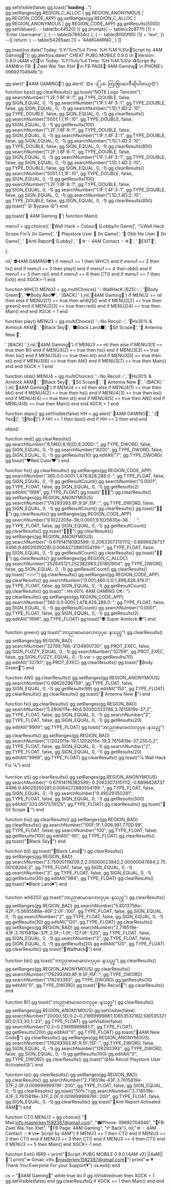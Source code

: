 gg.setVisible(false)
gg.toast("__loading__…")
gg.setRanges(gg.REGION_C_ALLOC | gg.REGION_ANONYMOUS | gg.REGION_CODE_APP)
gg.setRanges(gg.REGION_C_ALLOC | gg.REGION_ANONYMOUS | gg.REGION_CODE_APP)
gg.getResults(5000)
gg.setValues({ -- table(bc44520)
})
gg.prompt({ -- table(c2c877f)
	[1] = 'Enter Username',
}, { -- table(b78934c)
}, { -- table(8000f95)
	[1] = 'text',
})
--[[ return: { -- table(54265ae)
	[1] = '4AMGAMING',
} ]]

gg.toast(os.date("Today: %Y/%m/%d Time: %H:%M:%S\n💠Script by 4AM Gaming💠"))
gg.alert(os.date("      CHEAT PUBG MOBILE 0.9.0 \n 💠Version: 0.9.0 [4AM v2]💠\n Today: %Y/%m/%d Time: %H:%M:%S\n ♻️Script By 4AM♻️\n FB: 💙 Zwel Wai Yan Xtet 💙\n FB PAGE🎄 4AM Gaming🎄 \n PHONE:📞09692704946📞"))

gg.alert('              👲4AM GAMING👲')
gg.alert('          😍ေႏြး​ေထြးစြာႀကိဳဆိုပါတယ္​😍')
function bps()
gg.clearResults()
    gg.toast("NOTE Logo Tencent")
gg.searchNumber("1.2F;1.8F:9::1", gg.TYPE_DOUBLE, false, gg.SIGN_EQUAL, 0, -1)
  gg.searchNumber("1.1F;1.4F:3::1", gg.TYPE_DOUBLE, false, gg.SIGN_EQUAL, 0, -1)
  gg.searchNumber("1.1D;1.4D:2::10", gg.TYPE_DOUBLE, false, gg.SIGN_EQUAL, 0, -1)
  gg.clearResults()
  gg.searchNumber("5001;1.1;1F::10", gg.TYPE_DOUBLE, false, gg.SIGN_EQUAL, 0, -1)
  gg.getResults(100)
  gg.searchNumber("1.2F;1.8F:9::1", gg.TYPE_DOUBLE, false, gg.SIGN_EQUAL, 0, -1)
  gg.searchNumber("1.1F;1.4F:3::1", gg.TYPE_DOUBLE, false, gg.SIGN_EQUAL, 0, -1)
  gg.searchNumber("1.1D;1.4D:2::10", gg.TYPE_DOUBLE, false, gg.SIGN_EQUAL, 0, -1)
  gg.clearResults(850)
  gg.searchNumber("1.2F;1.8F:9::1", gg.TYPE_DOUBLE, false, gg.SIGN_EQUAL, 0, -1)
  gg.searchNumber("1.1F;1.4F:3::1", gg.TYPE_DOUBLE, false, gg.SIGN_EQUAL, 0, -1)
  gg.searchNumber("1.1D;1.4D:2::10", gg.TYPE_DOUBLE, false, gg.SIGN_EQUAL, 0, -1)
  gg.clearResults()
  gg.searchNumber("5001;1.1;1F::10", gg.TYPE_DOUBLE, false, gg.SIGN_EQUAL, 0, -1)
  gg.getResults(100)
  gg.searchNumber("1.2F;1.8F:9::1", gg.TYPE_DOUBLE, false, gg.SIGN_EQUAL, 0, -1)
  gg.searchNumber("1.1F;1.4F:3::1", gg.TYPE_DOUBLE, false, gg.SIGN_EQUAL, 0, -1)
  gg.searchNumber("1.1D;1.4D:2::10", gg.TYPE_DOUBLE, false, gg.SIGN_EQUAL, 0, -1)
  gg.clearResults(850)
gg.toast(" 😲 Bypass 😲")
end


gg.toast('👷 4AM Gaming 👷')
function Main()

menu1 = gg.choice({ 
'👳Wall Hack + Colour👳  [Lobby/In Game]',
'🔍Wall Hack Scope Fix🔍  [In Game]',
'👮 Playstore User 👮 [In Game]',
'👼 Obb file User 👼 [In Game]',
'      💩Anti Report💩 [Lobby]',
'       💌☆☞ 4AM Contact ☜☆💌',
'                 👣EXIT👣',

},

nil,'                  👽4AM GAMING👽')
if menu1 == 1 then WHC() end
if menu1 == 2 then fx() end
if menu1 == 3 then play() end
if menu1 == 4 then obb() end
if menu1 == 5 then rp() end
if menu1 == 6 then CT() end
if menu1 == 7 then Exit() end
XGCK=-1
end


function WHC()
  MENU2 = gg.multiChoice({
'💥WallHacK [625]💥',
'💚Body Green💚',
'❤Body Red❤',
  '   [BACK]   '
},nil,'💖4AM Gaming💖')
if MENU2 == nil then
else
if MENU2[1] == true then wh625() end
if MENU2[2] == true then green() end
if MENU2[3] == true then red() end
if MENU2[4] == true then Main() end 
end
XGCK = 1
end

function play()
  MENU3 = gg.multiChoice({
'💥No Recoil💥',
'💫Hs30% & Aimlock AKM💫',
'🌌Black Sky🌌',
'⬛Black Land⬛',
'👻Sit Scope👻',
'🎅 Antenna New 🎅',

  '   [BACK]   '
},nil,'💖4AM Gaming💖')
if MENU3 == nil then
else
if MENU3[1] == true then B() end
if MENU3[2] == true then hs() end
if MENU3[3] == true then bs() end
if MENU3[4] == true then bl() end
if MENU3[5] == true then st() end
if MENU3[6] == true then AN() end
if MENU3[7] == true then Main() end 
end
XGCK = 1
end


function obb()
  MENU4 = gg.multiChoice({
'💥No Recoil💥',
'💫Hs30% & Aimlock AKM💫',
'🌌Black Sky🌌',
'👻Sit Scope👻',
'🎅 Antenna New 🎅',
  '   [BACK]   '
},nil,'💖4AM Gaming💖')
if MENU4 == nil then
else
if MENU4[1] == true then bb() end
if MENU4[2] == true then hs() end
if MENU4[3] == true then bs() end
if MENU4[4] == true then st() end
if MENU4[5] == true then AN() end
if MENU4[6] == true then Main() end 
end
XGCK = 1
end


function sbps() 
    gg.setVisible(false)
    HH = gg.alert('                🎀4AM GAMING🎀', '                             [💎Yes💎]', '[💎No💎]')
    if HH == 1 then bps() end
    if HH == 2 then end 
end 

sbps()

function red()
gg.clearResults()
gg.searchNumber("8,196D;8,192D;8,200D::", gg.TYPE_DWORD, false, gg.SIGN_EQUAL, 0, -1)
gg.searchNumber("8200", gg.TYPE_DWORD, false, gg.SIGN_EQUAL, 0, -1)
gg.getResults(10)
gg.editAll("7", gg.TYPE_DWORD)
gg.toast("❤Red Color❤")
end

function hs()
gg.clearResults()
gg.setRanges(gg.REGION_CODE_APP)
gg.searchNumber("360.0;0.0001;1,478,828,288.0::", gg.TYPE_FLOAT, false, gg.SIGN_EQUAL, 0, -1)
gg.getResultCount()
gg.searchNumber("0.0001", gg.TYPE_FLOAT, false, gg.SIGN_EQUAL, 0, -1)
gg.getResults(2)
gg.editAll("1998", gg.TYPE_FLOAT)
gg.toast("👄👄👄")
gg.clearResults()
gg.setRanges(gg.REGION_ANONYMOUS)
gg.searchNumber("176293393;8F;9.5F;15F::", gg.TYPE_DWORD, false, gg.SIGN_EQUAL, 0, -1)
gg.getResultCount()
gg.clearResults()
gg.toast("👄👄👄")
gg.clearResults()
gg.setRanges(gg.REGION_CODE_APP)
gg.searchNumber("9.1022205e-38;0.0001;9.1025635e-38：：", gg.TYPE_FLOAT, false, gg.SIGN_EQUAL, 0, -1)
gg.getResultCount()
gg.clearResults()
gg.toast("👄👄👄")
gg.clearResults()
gg.setRanges(gg.REGION_ANONYMOUS)
gg.searchNumber("-0.67914116382599;-0.20633073151112;-0.68966287374496;9.49029350281;0.0064272880554199::", gg.TYPE_FLOAT, false, gg.SIGN_EQUAL, 0, -1)
gg.getResultCount()
gg.clearResults()
gg.toast("👄👄👄")
gg.clearResults()
gg.setRanges(gg.REGION_C_ALLOC)
gg.searchNumber("252645121;252382983;201851904", gg.TYPE_DWORD, false, gg.SIGN_EQUAL, 0, -1)
gg.getResultCount()
gg.clearResults()
gg.toast("🔥🔥🔥")
gg.clearResults()
gg.setRanges(gg.REGION_CODE_APP)
gg.clearResults()
gg.searchNumber("0.001;460.0;0;1,498,826,419.0", gg.TYPE_FLOAT, false, gg.SIGN_EQUAL, 0, -1)
gg.getResultCount()
gg.clearResults()
gg.toast("💥Hs 60% 4AM GAMING OK💥")
gg.clearResults()
gg.setRanges(gg.REGION_CODE_APP)
gg.searchNumber("360.0;0.0001;1,478,828,288.0::", gg.TYPE_FLOAT, false, gg.SIGN_EQUAL, 0, -1)
gg.getResultCount()
gg.searchNumber("0.0001", gg.TYPE_FLOAT, false, gg.SIGN_EQUAL, 0, -1)
gg.getResults(2)
gg.editAll("1998", gg.TYPE_FLOAT)
gg.toast("👽 Super Aimlock 👽")
end
  
function green()
gg.toast("ဘာညာစာမာခလာလုပ္​​ေနသည္​")
gg.clearResults()
  gg.setRanges(gg.REGION_BAD) gg.searchNumber("32769;768;-2134900730", gg.PROT_EXEC, false, gg.SIGN_FUZZY_EQUAL, 0, -1)
  gg.searchNumber("32769", gg.PROT_EXEC, false, gg.SIGN_FUZZY_EQUAL, 0, -1)
  var = gg.getResults(10)
  gg.editAll("32781", gg.PROT_EXEC)
  gg.clearResults()
  gg.toast("💚Body Green💚")
end
  
  
function AN()
gg.clearResults()
  gg.setRanges(gg.REGION_ANONYMOUS)
  gg.searchNumber("0.99626296759", gg.TYPE_FLOAT, false, gg.SIGN_EQUAL, 0, -1)
  gg.getResults(99)
  gg.editAll("150", gg.TYPE_FLOAT)
  gg.clearResults()
  gg.clearResults()
gg.toast("🔩 Antenna New 🔩")
end
  
  
function fx()
gg.clearResults()
gg.setRanges(gg.REGION_BAD)
gg.searchNumber("5.2806111e-40;6.50000333786;3.7615819e-37;2", gg.TYPE_FLOAT, false, gg.SIGN_EQUAL, 0, -1)
gg.searchNumber("2", gg.TYPE_FLOAT, false, gg.SIGN_EQUAL, 0, -1)
gg.getResults(20)
gg.editAll("9999", gg.TYPE_FLOAT)
gg.toast("ဘာညာစမာခလာလုပ္​​ေနသည္​")
gg.clearResults()
gg.setRanges(gg.REGION_BAD)
gg.searchNumber("1.1202011e-19;1.1202015e-19;3.7615819e-37;255.0;2", gg.TYPE_FLOAT, false, gg.SIGN_EQUAL, 0, -1)
gg.searchNumber("2", gg.TYPE_FLOAT, false, gg.SIGN_EQUAL, 0, -1)
gg.getResults(20)
gg.editAll("9999", gg.TYPE_FLOAT)
gg.clearResults()
gg.toast("🔍 Wall Hack Fix 🔍")
end

function st()
gg.clearResults()
gg.setRanges(gg.REGION_ANONYMOUS)
gg.searchNumber("-0.67914116382599;-0.20633073151112;-0.68966287374496;9.49029350281;0.0064272880554199::", gg.TYPE_FLOAT, false, gg.SIGN_EQUAL, 0, -1)
gg.searchNumber("9.49029350281", gg.TYPE_FLOAT, false, gg.SIGN_EQUAL, 0, -1)
gg.getResults(500)
gg.editAll("333.0517578125", gg.TYPE_FLOAT)
gg.clearResults()
gg.toast("🎐 Sit Scope 🎐 ")
end
  
  
function bs()
gg.clearResults()
gg.setRanges(gg.REGION_BAD)
gg.clearResults()
gg.searchNumber("100F;1F;1,008,981,770D:99", gg.TYPE_FLOAT, false)
gg.searchNumber("100", gg.TYPE_FLOAT, false)
gg.getResults(100)
gg.editAll("-90", gg.TYPE_FLOAT)
gg.clearResults()
gg.toast("🌌Black Sky🌌")
end

function bl()
gg.toast("🔶Black Land🔷")
gg.clearResults()
gg.setRanges(gg.REGION_BAD)
gg.searchNumber("3.75000119209;2;2.00000023842;2.00000047684;2.7506108284;3", gg.TYPE_FLOAT, false, gg.SIGN_EQUAL, 0, -1)
gg.searchNumber("3", gg.TYPE_FLOAT, false, gg.SIGN_EQUAL, 0, -1)
gg.getResults(30)
gg.editAll("888", gg.TYPE_FLOAT)
gg.clearResults()
gg.toast("◾Black Land◾")
end

function wh625()
gg.toast("ဘာညာစာမာခလာလုပ္​​ေနသည္​")
gg.clearResults()
gg.setRanges(gg.REGION_BAD)
gg.searchNumber("5.8013756e-42F;-5.5695588e-40F;2.0F::100", gg.TYPE_FLOAT, false, gg.SIGN_EQUAL, 0, -1)
gg.searchNumber("2", gg.TYPE_FLOAT, false, gg.SIGN_EQUAL, 0, -1)
gg.getResults(30)
gg.editAll("120", gg.TYPE_FLOAT)
gg.clearResults()
gg.setRanges(gg.REGION_BAD)
gg.searchNumber("2.718519e-43F;3.7615819e-37F;2.0F;-1.0F;-127.0F::520", gg.TYPE_FLOAT, false, gg.SIGN_EQUAL, 0, -1)
gg.searchNumber("2", gg.TYPE_FLOAT, false, gg.SIGN_EQUAL, 0, -1)
gg.getResults(20)
gg.editAll("120", gg.TYPE_FLOAT)
gg.clearResults()
gg.toast("💙Wallhack💙")
end

function bb()
gg.toast("ဘာညာစာမာခလာလုပ္​​ေနသည္​")
gg.clearResults()
  gg.setRanges(gg.REGION_ANONYMOUS)
  gg.clearResults()
  gg.searchNumber("176293393;8F;9.5F;15F::",       gg.TYPE_DWORD)
  gg.searchNumber("176293393",      gg.TYPE_DWORD)
  gg.getResults(10)
  gg.editAll("0", gg.TYPE_DWORD)
gg.toast("💞No Recoil💞")
gg.clearResults()
end


function B()
gg.toast("ဘာညာစာမာခလာလုပ္​​ေနသည္​")
gg.clearResults()
gg.setRanges(gg.REGION_ANONYMOUS)
gg.setVisible(false)
gg.searchNumber("20000;5D;0.2~0.21999999881;1065353216D;1065353216D;0;53;30;1::33", gg.TYPE_FLOAT)
gg.setVisible(false)
gg.searchNumber("0.2~0.21999999881;1", gg.TYPE_FLOAT)
gg.getResults(200)
gg.editAll("0", gg.TYPE_FLOAT)
gg.toast("💢4AM New Code💢")
gg.clearResults()
gg.setRanges(gg.REGION_ANONYMOUS)
gg.searchNumber("176293393;8F;9.5F;15F::", gg.TYPE_DWORD, false, gg.SIGN_EQUAL, 0, -1)
gg.searchNumber("176293393", gg.TYPE_DWORD, false, gg.SIGN_EQUAL, 0, -1)
gg.getResults(100)
gg.editAll("0", gg.TYPE_DWORD)
gg.clearResults()
gg.toast("😘No Recoil Playstore User Activated😘")
end

function rp()
gg.clearResults()
gg.setRanges(gg.REGION_BAD)
gg.clearResults()
gg.searchNumber("2.718519e-43F;3.7615819e-37F;2.0F;0.00999999978F::200", gg.TYPE_FLOAT, false, gg.SIGN_EQUAL, 0, -1)
gg.clearResults()
gg.toast("50%")
gg.searchNumber("2.718519e-43F;3.7615819e-37F;2.0F;0.00999999978F::200", gg.TYPE_FLOAT, false, gg.SIGN_EQUAL, 0, -1)
gg.clearResults()
gg.toast("🙈Anti Report Activated 4AM🙈")
end

function CT()
MENU3 = gg.choice({
"📩 Mail:info.masterkey1582387@gmail.com",
"☎Phone: 09692704946",
"📱FB: Zwel Wai Yan Xtet",
"📱FB Page: 4AM Gaming",
"↶ Back"},
nil,"☆☞ 4AM Contact ☜☆\n➼ Script by 4AM")
if MENU3 == 1 then CT() end
if MENU3 == 2 then CT() end
if MENU3 == 3 then CT() end
if MENU3 == 4 then CT() end
if MENU3 == 5 then Main() end
XGCK=-1
end

       
function Exit()
IBR9 = print("🎀Script: PUBG MOBILE 0.9.0 [4AM v2] ||4aM||🎀")
print("➠ Gmail: info.💛masterkey1582387@gmail.com💛")
print("➠ 💗Thank You Everyone For your Support💗")
os.exit()
end

cs = "💓4AM Gaming💓"
while true do
  if gg.isVisible(true) then
  XGCK = 1
  gg.setVisible(false)
  end
  gg.clearResults()
  if XGCK == 1 then
  Main()
 end
end
